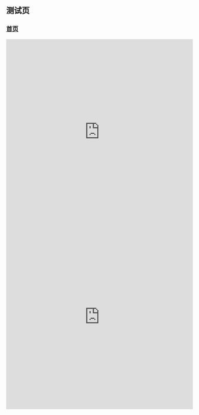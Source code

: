 ## 测试页

### [首页](/y/)

<link rel="stylesheet" href="css/base.css">

<iframe width="100%" height="500" src="https://v.qq.com/txp/iframe/player.html?vid=w3253jyto1z" frameborder="0" allowFullScreen="true"></iframe>

<iframe width="100%" height="500" src='https://player.youku.com/embed/XNTE3MTAxMTUzNg==' frameborder="0" allowFullScreen="true"></iframe>